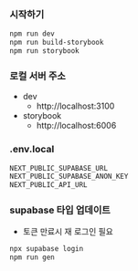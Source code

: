 ### 시작하기

```bash
npm run dev
npm run build-storybook
npm run storybook
```

### 로컬 서버 주소

- dev
  - http://localhost:3100
- storybook
  - http://localhost:6006

### .env.local

```bash
NEXT_PUBLIC_SUPABASE_URL
NEXT_PUBLIC_SUPABASE_ANON_KEY
NEXT_PUBLIC_API_URL
```

### supabase 타입 업데이트

- 토큰 만료시 재 로그인 필요

```bash
npx supabase login
npm run gen
```

